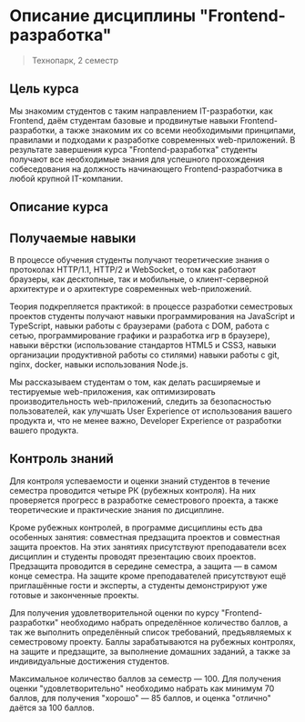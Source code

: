 # Описание дисциплины "Frontend-разработка"
> Технопарк, 2 семестр

## Цель курса
Мы знакомим студентов с таким направлением IT-разработки, как Frontend, даём студентам базовые и продвинутые навыки Frontend-разработки, а также знакомим их со всеми необходимыми принципами, правилами и подходами к разработке современных web-приложений. В результате завершения курса "Frontend-разработка" студенты получают все необходимые знания для успешного прохождения собеседования на должность начинающего Frontend-разработчика в любой крупной IT-компании.


## Описание курса


## Получаемые навыки
В процессе обучения студенты получают теоретические знания о протоколах HTTP/1.1, HTTP/2 и WebSocket, о том как работают браузеры, как десктопные, так и мобильные, о клиент-серверной архитектуре и о архитектуре современных web-приложений.

Теория подкрепляется практикой: в процессе разработки семестровых проектов студенты получают навыки программирования на JavaScript и TypeScript, навыки работы с браузерами (работа с DOM, работа с сетью, программирование графики и разработка игр в браузере), навыки вёрстки (использование стандартов HTML5 и CSS3, навыки организации продуктивной работы со стилями) навыки работы с git, nginx, docker, навыки использования Node.js.

Мы рассказываем студентам о том, как делать расширяемые и тестируемые web-приложения, как оптимизировать производительность web-приложений, следить за безопасностью пользователей, как улучшать User Experience от использования вашего продукта и, что не менее важно, Developer Experience от разработки вашего продукта.

## Контроль знаний
Для контроля успеваемости и оценки знаний студентов в течение семестра проводится четыре РК (рубежных контроля). На них проверяется прогресс в разработке семестрового проекта, а также теоретические и практические знания по дисциплине.

Кроме рубежных контролей, в программе дисциплины есть два особенных занятия: совместная предзащита проектов и совместная защита проектов. На этих занятиях присутствуют преподаватели всех дисциплин и студенты проводят презентацию своих проектов. Предзащита проводится в середине семестра, а защита &mdash; в самом конце семестра. На защите кроме преподавателей присутствуют ещё приглашённые гости и эксперты, а студенты демонстрируют уже готовые и законченные проекты.

Для получения удовлетворительной оценки по курсу "Frontend-разработки" необходимо набрать определённое количество баллов, а так же выполнить определённый список требований, предъявляемых к семестровому проекту. Баллы зарабатываются на рубежных контролях, на защите и предзащите, за выполнение домашних заданий, а также за индивидуальные достижения студентов.

Максимальное количество баллов за семестр &mdash; 100. Для получения оценки "удовлетворительно" необходимо набрать как минимум 70 баллов, для получения "хорошо" &mdash; 85 баллов, и оценка "отлично" даётся за 100 баллов.
